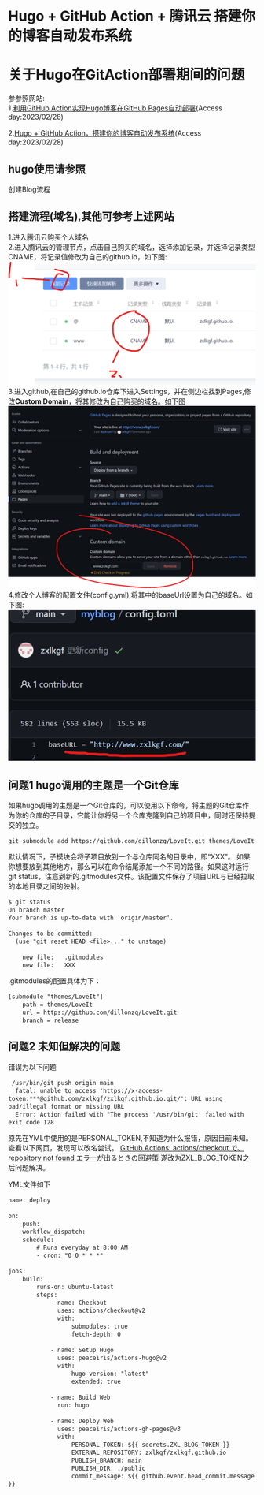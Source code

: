 # Hugo + GitHub Action + 腾讯云 搭建你的博客自动发布系统


# 关于Hugo在GitAction部署期间的问题
参参照网站:  
1.[利用GitHub Action实现Hugo博客在GitHub Pages自动部署](https://lucumt.info/post/hugo/using-github-action-to-auto-build-deploy/)(Access day:2023/02/28)  

2.[Hugo + GitHub Action，搭建你的博客自动发布系统](https://sspai.com/post/73512)(Access day:2023/02/28)

## hugo使用请参照
创建Blog流程

## 搭建流程(域名),其他可参考上述网站
1.进入腾讯云购买个人域名  
2.进入腾讯云的管理节点，点击自己购买的域名，选择添加记录，并选择记录类型CNAME，将记录值修改为自己的github.io，如下图:
![购买域名](../images/blogCreater/2.png)  
3.进入github,在自己的github.io仓库下进入Settings，并在侧边栏找到Pages,修改**Custom Domain**，将其修改为自己购买的域名。如下图  
![修改域名](../images/blogCreater/1.png)  
4.修改个人博客的配置文件(config.yml),将其中的baseUrl设置为自己的域名。如下图:  
![修改config](../images/blogCreater/3.png)  

## 问题1 hugo调用的主题是一个Git仓库
如果hugo调用的主题是一个Git仓库的，可以使用以下命令，将主题的Git仓库作为你的仓库的子目录，它能让你将另一个仓库克隆到自己的项目中，同时还保持提交的独立。
```git
git submodule add https://github.com/dillonzq/LoveIt.git themes/LoveIt
```
默认情况下，子模块会将子项目放到一个与仓库同名的目录中，即“XXX”。 如果你想要放到其他地方，那么可以在命令结尾添加一个不同的路径。如果这时运行 git status，注意到新的.gitmodules文件。该配置文件保存了项目URL与已经拉取的本地目录之间的映射。
```git
$ git status
On branch master
Your branch is up-to-date with 'origin/master'.

Changes to be committed:
  (use "git reset HEAD <file>..." to unstage)

    new file:   .gitmodules
    new file:   XXX
```
.gitmodules的配置具体为下：
```git
[submodule "themes/LoveIt"]
	path = themes/LoveIt
	url = https://github.com/dillonzq/LoveIt.git
	branch = release
```

## 问题2 未知但解决的问题
错误为以下问题
```git
 /usr/bin/git push origin main
  fatal: unable to access 'https://x-access-token:***@github.com/zxlkgf/zxlkgf.github.io.git/': URL using bad/illegal format or missing URL
  Error: Action failed with "The process '/usr/bin/git' failed with exit code 128
```
原先在YML中使用的是PERSONAL_TOKEN,不知道为什么报错，原因目前未知。
查看以下网页，发现可以改名尝试。
[GitHub Actions: actions/checkout で、repository not found エラーが出るときの回避策](https://zenn.dev/m_norii/articles/349b9ce0260631)
遂改为ZXL_BLOG_TOKEN之后问题解决。

YML文件如下

```git
name: deploy

on:
    push:
    workflow_dispatch:
    schedule:
        # Runs everyday at 8:00 AM
        - cron: "0 0 * * *"

jobs:
    build:
        runs-on: ubuntu-latest
        steps:
            - name: Checkout
              uses: actions/checkout@v2
              with:
                  submodules: true
                  fetch-depth: 0

            - name: Setup Hugo
              uses: peaceiris/actions-hugo@v2
              with:
                  hugo-version: "latest"
                  extended: true

            - name: Build Web
              run: hugo

            - name: Deploy Web
              uses: peaceiris/actions-gh-pages@v3
              with:
                  PERSONAL_TOKEN: ${{ secrets.ZXL_BLOG_TOKEN }}
                  EXTERNAL_REPOSITORY: zxlkgf/zxlkgf.github.io
                  PUBLISH_BRANCH: main
                  PUBLISH_DIR: ./public
                  commit_message: ${{ github.event.head_commit.message }}
```
